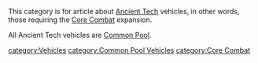 This category is for article about [Ancient
Tech](Ancient_Tech.md "wikilink") vehicles, in other words, those requiring
the [Core Combat](Core_Combat.md "wikilink") expansion.

All Ancient Tech vehicles are [Common Pool](Common_Pool.md "wikilink").

[category:Vehicles](category:Vehicles.md "wikilink") [category:Common Pool
Vehicles](category:Common_Pool_Vehicles.md "wikilink") [category:Core
Combat](category:Core_Combat.md "wikilink")
